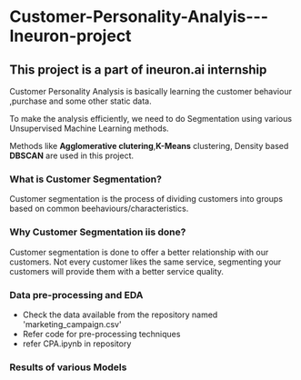 # Customer-Personality-Analyis---Ineuron-project
## This project is a part of ineuron.ai internship

Customer Personality Analysis is basically learning the customer behaviour ,purchase and some other static data.

To make the analysis efficiently, we need to do Segmentation using various Unsupervised Machine Learning methods.

Methods like **Agglomerative clutering**,**K-Means** clustering, Density based **DBSCAN** are used in this project.

### What is Customer Segmentation?
  Customer segmentation is the process of dividing customers into groups based on common beehaviours/characteristics.
  
### Why Customer Segmentation iis done?
  Customer segmentation is done to offer a better relationship with our customers. Not every customer likes the same service,       segmenting your customers will provide them with a better service quality.
  
### Data pre-processing and EDA
- Check the data available from the repository named 'marketing_campaign.csv'
- Refer code for pre-processing techniques
- refer CPA.ipynb in repository

### Results of various Models
